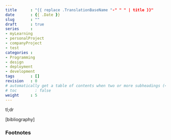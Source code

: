 ```yaml
---
title      : "{{ replace .TranslationBaseName "-" " " | title }}"
date       : {{ .Date }}
slug       : ""
draft      : true
series     :
- myLearning
- personalProject
- companyProject
- test
categories : 
- Programming
- design
- deployment
- development
tags       : []
revision   : 0
# automatically get a table of contents when two or more subheadings (<h2>s)
# toc        : false
weight     : 5
---
```


tl;dr
<!-- more -->






[bibliography]
### Footnotes

[^1]: 
[^2]: 
